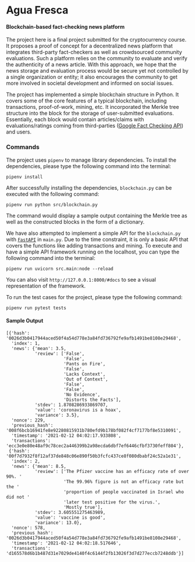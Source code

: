# Agua Fresca
#### Blockchain-based fact-checking news platform

The project here is a final project submitted for the cryptocurrency course. It
proposes a proof of concept for a decentralized news platform that integrates
third-party fact-checkers as well as crowdsourced community evaluations. Such a
platform relies on the community to evaluate and verify the authenticity of a
news article. With this approach, we hope that the news storage and evaluation process
would be secure yet not controlled by a single organization or entity;
it also encourages the community to get more involved in societal development
and informed on social issues.

The project has implemented a simple blockchain structure in Python. It covers
some of the core features of a typical blockchain, including transactions,
proof-of-work, mining, etc. It incorporated the Merkle tree structure into the
block for the storage of user-submitted evaluations. Essentially, each block
would contain articles/claims with evaluations/ratings coming from third-parties
([Google Fact Checking API](https://developers.google.com/fact-check/tools/api))
and users.

### Commands

The project uses `pipenv` to manage library dependencies. To install the
dependencies, please type the following command into the terminal:

```shell
pipenv install
```

After successfully installing the dependencies, `blockchain.py` can be executed
with the following command:

```shell
pipenv run python src/blockchain.py
```

The command would display a sample output containing the Merkle tree as well as the
constructed blocks in the form of a dictionary.

We have also attempted to implement a simple API for the `blockchain.py` with
[`FastAPI`](https://fastapi.tiangolo.com) in `main.py`. Due to the time constraint,
it is only a basic API that covers the functions like adding transactions and
mining. To execute and have a simple API framework running on the localhost, you
can type the following command into the terminal:

```shell
pipenv run uvicorn src.main:node --reload
```

You can also visit `http://127.0.0.1:8000/#docs` to see a visual representation
of the framework.

To run the test cases for the project, please type the following command:

```shell
pipenv run pytest tests
```

#### Sample Output

```shell
[{'hash': '0026d3b0417944aced50f4a54d778e3a84fd736792fe9afb1491be8108e29468',
  'index': 1,
  'news': {'mean': 3.5,
           'review': ['False',
                      'False',
                      'Pants on Fire',
                      'False',
                      'Lacks Context',
                      'Out of Context',
                      'False',
                      'False',
                      'No Evidence',
                      'Distorts the Facts'],
           'stdev': 1.8708286933869707,
           'value': 'coronavirus is a hoax',
           'variance': 3.5},
  'nonce': 229,
  'previous_hash': '008f6bcb16941fe8e92280815931b780efd9b178bf082f4cf7177bf8e5310091',
  'timestamp': '2021-02-12 04:02:17.933808',
  'transactions': 'ecc3e0e80e48af9c78cec2a446399b2a98ecda6dbf7ef6446cfbf3730feff804'},
 {'hash': '00f7d7932f8f12af37de848c06e890f50b3fcfc437ce8f080dbabf24c52a1e31',
  'index': 2,
  'news': {'mean': 8.5,
           'review': ['The Pfizer vaccine has an efficacy rate of over 90%. '
                      'The 99.96% figure is not an efficacy rate but the '
                      'proportion of people vaccinated in Israel who did not '
                      'later test positive for the virus.',
                      'Mostly true'],
           'stdev': 3.605551275463989,
           'value': 'vaccine is good',
           'variance': 13.0},
  'nonce': 578,
  'previous_hash': '0026d3b0417944aced50f4a54d778e3a84fd736792fe9afb1491be8108e29468',
  'timestamp': '2021-02-12 04:02:18.517646',
  'transactions': 'd165578d6b1b487d31e7029de4140f4c6144f2fb13026f3d7d277eccb7248ddb'}]
```
